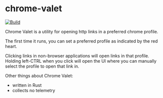 # chrome-valet

[![Build](https://github.com/kraftboy/chrome-valet/actions/workflows/rust.yml/badge.svg)](https://github.com/kraftboy/chrome-valet/actions/workflows/rust.yml)

Chrome Valet is a utility for opening http links in a preferred chrome profile.

The first time it runs, you can set a preferred profile as indicated by the red heart.

Clicking links in non-browser applications will open links in that profile. Holding left-CTRL when you click will open the UI where you can manually select the profile to open that link in.

Other things about Chrome Valet:
 - written in Rust
 - collects no telemetry

